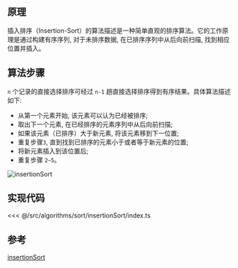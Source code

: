 ## 原理

插入排序（Insertion-Sort）的算法描述是一种简单直观的排序算法。它的工作原理是通过构建有序序列, 对于未排序数据, 在已排序序列中从后向前扫描, 找到相应位置并插入。

## 算法步骤

`n` 个记录的直接选择排序可经过 `n-1` 趟直接选择排序得到有序结果。具体算法描述如下:

- 从第一个元素开始, 该元素可以认为已经被排序;
- 取出下一个元素, 在已经排序的元素序列中从后向前扫描;
- 如果该元素（已排序）大于新元素, 将该元素移到下一位置;
- 重复步骤`3`, 直到找到已排序的元素小于或者等于新元素的位置;
- 将新元素插入到该位置后;
- 重复步骤 `2~5`。

![insertionSort](~@images/src/algorithms/sort/insertionSort/images/insertionSort.gif)

## 实现代码

<<< @/src/algorithms/sort/insertionSort/index.ts

## 参考

[insertionSort](https://github.com/Rain120/JS-Sorting-Algorithm/blob/master/3.insertionSort.md)
